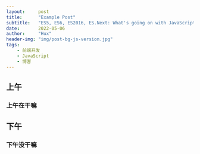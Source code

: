 ```yaml
---
layout:     post
title:      "Example Post"
subtitle:   "ES5, ES6, ES2016, ES.Next: What's going on with JavaScript versioning?"
date:       2022-05-06
author:     "Hux"
header-img: "img/post-bg-js-version.jpg"
tags:
    - 前端开发
    - JavaScript
    - 博客
---
```

## 上午
### 上午在干嘛

## 下午
### 下午没干嘛

